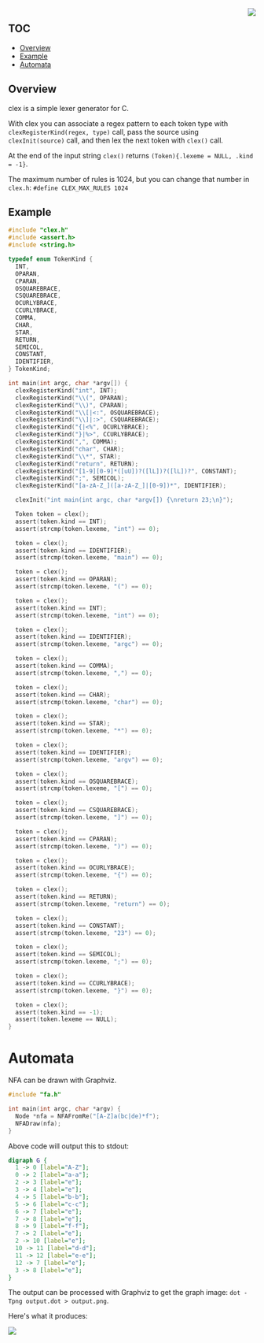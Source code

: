 <img align="right" src="https://raw.githubusercontent.com/jafarlihi/file-hosting/fdb7de03412e0b4e97488828e9c61117f4120457/clex.png">

## TOC

* [Overview](#overview)
* [Example](#example)
* [Automata](#automata)

## Overview

clex is a simple lexer generator for C.

With clex you can associate a regex pattern to each token type with `clexRegisterKind(regex, type)` call, pass the source using `clexInit(source)` call, and then lex the next token with `clex()` call.

At the end of the input string `clex()` returns `(Token){.lexeme = NULL, .kind = -1}`.

The maximum number of rules is 1024, but you can change that number in `clex.h`: `#define CLEX_MAX_RULES 1024`

## Example

```c
#include "clex.h"
#include <assert.h>
#include <string.h>

typedef enum TokenKind {
  INT,
  OPARAN,
  CPARAN,
  OSQUAREBRACE,
  CSQUAREBRACE,
  OCURLYBRACE,
  CCURLYBRACE,
  COMMA,
  CHAR,
  STAR,
  RETURN,
  SEMICOL,
  CONSTANT,
  IDENTIFIER,
} TokenKind;

int main(int argc, char *argv[]) {
  clexRegisterKind("int", INT);
  clexRegisterKind("\\(", OPARAN);
  clexRegisterKind("\\)", CPARAN);
  clexRegisterKind("\\[|<:", OSQUAREBRACE);
  clexRegisterKind("\\]|:>", CSQUAREBRACE);
  clexRegisterKind("{|<%", OCURLYBRACE);
  clexRegisterKind("}|%>", CCURLYBRACE);
  clexRegisterKind(",", COMMA);
  clexRegisterKind("char", CHAR);
  clexRegisterKind("\\*", STAR);
  clexRegisterKind("return", RETURN);
  clexRegisterKind("[1-9][0-9]*([uU])?([lL])?([lL])?", CONSTANT);
  clexRegisterKind(";", SEMICOL);
  clexRegisterKind("[a-zA-Z_]([a-zA-Z_]|[0-9])*", IDENTIFIER);

  clexInit("int main(int argc, char *argv[]) {\nreturn 23;\n}");

  Token token = clex();
  assert(token.kind == INT);
  assert(strcmp(token.lexeme, "int") == 0);

  token = clex();
  assert(token.kind == IDENTIFIER);
  assert(strcmp(token.lexeme, "main") == 0);

  token = clex();
  assert(token.kind == OPARAN);
  assert(strcmp(token.lexeme, "(") == 0);

  token = clex();
  assert(token.kind == INT);
  assert(strcmp(token.lexeme, "int") == 0);

  token = clex();
  assert(token.kind == IDENTIFIER);
  assert(strcmp(token.lexeme, "argc") == 0);

  token = clex();
  assert(token.kind == COMMA);
  assert(strcmp(token.lexeme, ",") == 0);

  token = clex();
  assert(token.kind == CHAR);
  assert(strcmp(token.lexeme, "char") == 0);

  token = clex();
  assert(token.kind == STAR);
  assert(strcmp(token.lexeme, "*") == 0);

  token = clex();
  assert(token.kind == IDENTIFIER);
  assert(strcmp(token.lexeme, "argv") == 0);

  token = clex();
  assert(token.kind == OSQUAREBRACE);
  assert(strcmp(token.lexeme, "[") == 0);

  token = clex();
  assert(token.kind == CSQUAREBRACE);
  assert(strcmp(token.lexeme, "]") == 0);

  token = clex();
  assert(token.kind == CPARAN);
  assert(strcmp(token.lexeme, ")") == 0);

  token = clex();
  assert(token.kind == OCURLYBRACE);
  assert(strcmp(token.lexeme, "{") == 0);

  token = clex();
  assert(token.kind == RETURN);
  assert(strcmp(token.lexeme, "return") == 0);

  token = clex();
  assert(token.kind == CONSTANT);
  assert(strcmp(token.lexeme, "23") == 0);

  token = clex();
  assert(token.kind == SEMICOL);
  assert(strcmp(token.lexeme, ";") == 0);

  token = clex();
  assert(token.kind == CCURLYBRACE);
  assert(strcmp(token.lexeme, "}") == 0);

  token = clex();
  assert(token.kind == -1);
  assert(token.lexeme == NULL);
}
```

# Automata

NFA can be drawn with Graphviz.

```c
#include "fa.h"

int main(int argc, char *argv) {
  Node *nfa = NFAFromRe("[A-Z]a(bc|de)*f");
  NFADraw(nfa);
}
```

Above code will output this to stdout:

```dot
digraph G {
  1 -> 0 [label="A-Z"];
  0 -> 2 [label="a-a"];
  2 -> 3 [label="e"];
  3 -> 4 [label="e"];
  4 -> 5 [label="b-b"];
  5 -> 6 [label="c-c"];
  6 -> 7 [label="e"];
  7 -> 8 [label="e"];
  8 -> 9 [label="f-f"];
  7 -> 2 [label="e"];
  2 -> 10 [label="e"];
  10 -> 11 [label="d-d"];
  11 -> 12 [label="e-e"];
  12 -> 7 [label="e"];
  3 -> 8 [label="e"];
}
```

The output can be processed with Graphviz to get the graph image: `dot -Tpng output.dot > output.png`.

Here's what it produces:

<img src="https://github.com/jafarlihi/file-hosting/blob/023a3a6142b28735b9c4a10fd2be42cf456b43aa/nfa.png?raw=true">
